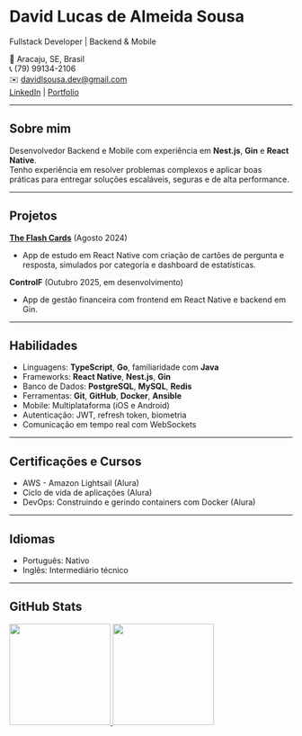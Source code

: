 # David Lucas de Almeida Sousa

Fullstack Developer | Backend & Mobile  

📍 Aracaju, SE, Brasil  
📞 (79) 99134-2106  
✉️ davidlsousa.dev@gmail.com  
[LinkedIn](https://www.linkedin.com/in/davidlsousadev/) | [Portfolio](https://davidlsousa-portfolio.netlify.app/)

---

## Sobre mim

Desenvolvedor Backend e Mobile com experiência em **Nest.js**, **Gin** e **React Native**.  
Tenho experiência em resolver problemas complexos e aplicar boas práticas para entregar soluções escaláveis, seguras e de alta performance.

---

## Projetos

**[The Flash Cards](https://github.com/DavidLSousa/theflashcards)** (Agosto 2024)  
- App de estudo em React Native com criação de cartões de pergunta e resposta, simulados por categoria e dashboard de estatísticas.

**ControlF** (Outubro 2025, em desenvolvimento)  
- App de gestão financeira com frontend em React Native e backend em Gin.

---

## Habilidades

- Linguagens: **TypeScript**, **Go**, familiaridade com **Java**  
- Frameworks: **React Native**, **Nest.js**, **Gin**  
- Banco de Dados: **PostgreSQL**, **MySQL**, **Redis**  
- Ferramentas: **Git**, **GitHub**, **Docker**, **Ansible**  
- Mobile: Multiplataforma (iOS e Android)  
- Autenticação: JWT, refresh token, biometria  
- Comunicação em tempo real com WebSockets  

---

## Certificações e Cursos

- AWS - Amazon Lightsail (Alura)  
- Ciclo de vida de aplicações (Alura)  
- DevOps: Construindo e gerindo containers com Docker (Alura)  

---

## Idiomas

- Português: Nativo  
- Inglês: Intermediário técnico

---

## GitHub Stats

<div>
<a href="https://github.com/DavidLSousa">
<img loading="lazy" height="180em" src="https://github-readme-stats.vercel.app/api/top-langs/?username=DavidLSousa&layout=compact&langs_count=7&theme=dracula"/>
<img loading="lazy" height="180em" src="https://github-readme-stats.vercel.app/api?username=DavidLSousa&show_icons=true&theme=dracula&include_all_commits=true&count_private=true"/>
</div>
